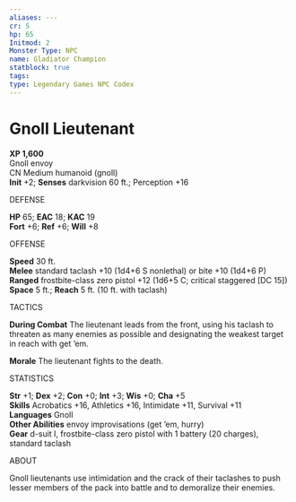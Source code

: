 ```yaml
---
aliases: ---
cr: 5
hp: 65
Initmod: 2
Monster Type: NPC
name: Gladiator Champion
statblock: true
tags: 
type: Legendary Games NPC Codex
---
```


# Gnoll Lieutenant

**XP 1,600**  
Gnoll envoy  
CN Medium humanoid (gnoll)  
**Init** +2; **Senses** darkvision 60 ft.; Perception +16

DEFENSE

**HP** 65; **EAC** 18; **KAC** 19  
**Fort** +6; **Ref** +6; **Will** +8

OFFENSE

**Speed** 30 ft.  
**Melee** standard taclash +10 (1d4+6 S nonlethal) or bite +10 (1d4+6 P)  
**Ranged** frostbite-class zero pistol +12 (1d6+5 C; critical staggered \[DC 15\])  
**Space** 5 ft.; **Reach** 5 ft. (10 ft. with taclash)

TACTICS

**During Combat** The lieutenant leads from the front, using his taclash to threaten as many enemies as possible and designating the weakest target in reach with get ’em.

**Morale** The lieutenant fights to the death.

STATISTICS

**Str** +1; **Dex** +2; **Con** +0; **Int** +3; **Wis** +0; **Cha** +5  
**Skills** Acrobatics +16, Athletics +16, Intimidate +11, Survival +11  
**Languages** Gnoll  
**Other Abilities** envoy improvisations (get ’em, hurry)  
**Gear** d-suit I, frostbite-class zero pistol with 1 battery (20 charges), standard taclash

ABOUT

Gnoll lieutenants use intimidation and the crack of their taclashes to push lesser members of the pack into battle and to demoralize their enemies.

